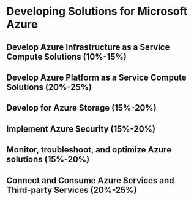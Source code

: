# Developing Solutions for Microsoft Azure

## Develop Azure Infrastructure as a Service Compute Solutions (10%-15%)

## Develop Azure Platform as a Service Compute Solutions (20%-25%)

## Develop for Azure Storage (15%-20%)

## Implement Azure Security (15%-20%)

## Monitor, troubleshoot, and optimize Azure solutions (15%-20%)

## Connect and Consume Azure Services and Third-party Services (20%-25%)
